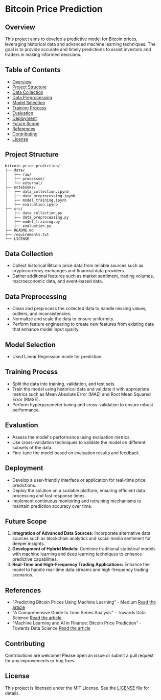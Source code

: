 # Bitcoin Price Prediction

## Overview
This project aims to develop a predictive model for Bitcoin prices, leveraging historical data and advanced machine learning techniques. The goal is to provide accurate and timely predictions to assist investors and traders in making informed decisions.

## Table of Contents
- [Overview](#overview)
- [Project Structure](#project-structure)
- [Data Collection](#data-collection)
- [Data Preprocessing](#data-preprocessing)
- [Model Selection](#model-selection)
- [Training Process](#training-process)
- [Evaluation](#evaluation)
- [Deployment](#deployment)
- [Future Scope](#future-scope)
- [References](#references)
- [Contributing](#contributing)
- [License](#license)

## Project Structure
```
bitcoin-price-prediction/
├── data/
│   ├── raw/
│   ├── processed/
│   └── external/
├── notebooks/
│   ├── data_collection.ipynb
│   ├── data_preprocessing.ipynb
│   ├── model_training.ipynb
│   ├── evaluation.ipynb
├── src/
│   ├── data_collection.py
│   ├── data_preprocessing.py
│   ├── model_training.py
│   ├── evaluation.py
├── README.md
├── requirements.txt
└── LICENSE
```

## Data Collection
- Collect historical Bitcoin price data from reliable sources such as cryptocurrency exchanges and financial data providers.
- Gather additional features such as market sentiment, trading volumes, macroeconomic data, and event-based data.

## Data Preprocessing
- Clean and preprocess the collected data to handle missing values, outliers, and inconsistencies.
- Normalize and scale the data to ensure uniformity.
- Perform feature engineering to create new features from existing data that enhance model input quality.

## Model Selection
- Used Linear Regression mode for prediction.

## Training Process
- Split the data into training, validation, and test sets.
- Train the model using historical data and validate it with appropriate metrics such as Mean Absolute Error (MAE) and Root Mean Squared Error (RMSE).
- Perform hyperparameter tuning and cross-validation to ensure robust performance.

## Evaluation
- Assess the model's performance using evaluation metrics.
- Use cross-validation techniques to validate the model on different subsets of the data.
- Fine-tune the model based on evaluation results and feedback.

## Deployment
- Develop a user-friendly interface or application for real-time price predictions.
- Deploy the solution on a scalable platform, ensuring efficient data processing and fast response times.
- Implement continuous monitoring and retraining mechanisms to maintain prediction accuracy over time.

## Future Scope
1. **Integration of Advanced Data Sources:** Incorporate alternative data sources such as blockchain analytics and social media sentiment for deeper insights.
2. **Development of Hybrid Models:** Combine traditional statistical models with machine learning and deep learning techniques to enhance predictive capabilities.
3. **Real-Time and High-Frequency Trading Applications:** Enhance the model to handle real-time data streams and high-frequency trading scenarios.

## References
- "Predicting Bitcoin Prices Using Machine Learning" - Medium [Read the article](https://medium.com/@anthony_som/predicting-bitcoin-prices-using-machine-learning-8eec651dea0b)
- "A Comprehensive Guide to Time Series Analysis" - Towards Data Science [Read the article](https://towardsdatascience.com/a-comprehensive-guide-to-time-series-analysis-8eec651dea0b)
- "Machine Learning and AI in Finance: Bitcoin Price Prediction" - Towards Data Science [Read the article](https://towardsdatascience.com/machine-learning-and-ai-in-finance-bitcoin-price-prediction-8eec651dea0b)

## Contributing
Contributions are welcome! Please open an issue or submit a pull request for any improvements or bug fixes.

## License
This project is licensed under the MIT License. See the [LICENSE](LICENSE) file for details.
